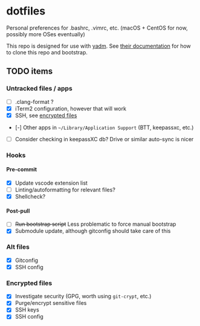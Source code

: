 # dotfiles

Personal preferences for .bashrc, .vimrc, etc. (macOS + CentOS for now, possibly more OSes eventually)

This repo is designed for use with [yadm](https://yadm.io/). See [their documentation](https://yadm.io/docs/getting_started) for how to clone this repo and bootstrap.

## TODO items

### Untracked files / apps

* [ ] .clang-format ?
* [x] iTerm2 configuration, however that will work
* [x] SSH, see [encrypted files](#Encrypted-files)
* [-] Other apps in `~/Library/Application Support` (BTT, keepassxc, etc.)
* [ ] Consider checking in keepassXC db? Drive or similar auto-sync is nicer

### Hooks

#### Pre-commit

* [x] Update vscode extension list
* [ ] Linting/autoformatting for relevant files?
* [x] Shellcheck?

#### Post-pull

* [ ] ~~Run bootstrap script~~ Less problematic to force manual bootstrap
* [x] Submodule update, although gitconfig should take care of this

### Alt files

* [x] Gitconfig
* [x] SSH config

### Encrypted files

* [x] Investigate security (GPG, worth using `git-crypt`, etc.)
* [x] Purge/encrypt sensitive files
* [x] SSH keys
* [x] SSH config
